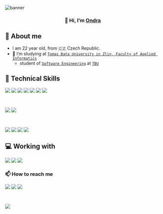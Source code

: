 <img align=”left” src="./assets/Banner-Black.png" alt="banner"/>

<h3 align="center">
👋 Hi, I’m <a href=”https://github.com/ondrasalek" target=”_blank” rel=”noreferrer”>Ondra</a>
</h3>

## 🤳 About me

- I am 22 year old, from 🇨🇿 Czech Republic.
- 🌱 I’m studying at [`Tomas Bata University in Zlin, Faculty of Applied Informatics`](https://www.utb.cz/en/)
  - student of [`Software Engineering`](https://fai.utb.cz/en/) at [`TBU`](https://www.utb.cz/en/)

## 💼 Technical Skills

![](https://img.shields.io/badge/Code-Python-informational?style=flat&logo=python&color=14354C)
![](https://img.shields.io/badge/Code-React-informational?style=flat&logo=react&color=61DAFB)
![](https://img.shields.io/badge/Code-JavaScript-informational?style=flat&logo=JavaScript&color=F7DF1E)
![](https://img.shields.io/badge/Code-HTML5-informational?style=flat&logo=HTML5&color=E34F26)
![](https://img.shields.io/badge/Code-C%23-informational?style=flat&logo=c-sharp&color=239120)
![](https://img.shields.io/badge/Code-.NET-informational?style=flat&logo=.net&color=5C2D91)
![](https://img.shields.io/badge/Code-MySQL-informational?style=flat&logo=mysql&color=00000F)

<br>

![](https://img.shields.io/badge/Style-Bootstrap-informational?style=flat&logo=Bootstrap&color=7952B3)
![](https://img.shields.io/badge/Style-CSS3-informational?style=flat&logo=CSS3&color=1572B6)

<br>

![](https://img.shields.io/badge/Tools-Git-informational?style=flat&logo=Git&color=F05032)
![](https://img.shields.io/badge/Tools-Netlify-informational?style=flat&logo=netlify&color=00C7B7)
![](https://img.shields.io/badge/Tools-Heroku-informational?style=flat&logo=Heroku&color=430098)
![](https://img.shields.io/badge/Tools-Google_Cloud-informational?style=flat&logo=google-cloud&color=4285F4)

## 💻 Working with

![](https://img.shields.io/badge/Apple-MacBook-999999?style=flat-square&logo=apple&logoColor=white)
![](https://img.shields.io/badge/Windows-10-0078D6?style=flat-square&logo=windows&logoColor=white)
![](https://img.shields.io/badge/Raspberry_PI-Zero2/3-0078D6?style=flat-square&logo=raspberrypi&color=E4405F)

<!-- ![](https://img.shields.io/badge/Code-PostgreSQL-informational?style=flat&logo=PostgreSQL&color=336791)
![](https://img.shields.io/badge/Code-SQLite-informational?style=flat&logo=SQLite&color=003B57) -->

### 📫 How to reach me

<a href="mailto:ondrasalek@gmail.com">![](https://img.shields.io/badge/Gmail-D14836?style=for-the-badge&logo=gmail&logoColor=white)</a>
<a href="https://www.instagram.com/salek_ondrej/">![](https://img.shields.io/badge/Instagram-E4405F?style=for-the-badge&logo=instagram&logoColor=white)</a>
<a href="https://www.linkedin.com/in/ondrejsalek/">![](https://img.shields.io/badge/LinkedIn-0077B5?style=for-the-badge&logo=linkedin&logoColor=white)</a>

<br>

<!--
### 📈 GitHub Stats
<table>
<tr>
<th> Stats </th>
<th> Most Used Languages </th>
</tr>
<tr>
<td>

[![Stats](https://github-readme-stats.vercel.app/api?username=ondrasalek&theme=dark&hide_title=true&custom_title=Stats&disable_animations=true&show_icons=true&hide_rank=true)](https://github.com/anuraghazra/github-readme-stats)

</td>
<td>

[![Top Langs](https://github-readme-stats.vercel.app/api/top-langs/?username=ondrasalek&theme=dark&hide_title=true&layout=compact)](https://github.com/yushi1007)

</td>
</tr>

</table> -->

![](https://visitor-badge.glitch.me/badge?page_id=ondrasalek&left_color=grey&right_color=violet)

<!---
ondrasalek/ondrasalek is a ✨ special ✨ repository because its `README.md` (this file) appears on your GitHub profile.
You can click the Preview link to take a look at your changes.
--->
